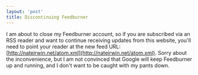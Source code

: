 ```yaml
---
layout: 'post'
title: Discontinuing Feedburner
---
```


I am about to close my Feedburner account, so if you are subscribed via an RSS reader and want to continue receiving updates from this website, you'll need to point your reader at the new feed URL: [http://nateirwin.net/atom.xml](http://nateirwin.net/atom.xml). Sorry about the inconvenience, but I am not convinced that Google will keep Feedburner up and running, and I don't want to be caught with my pants down.